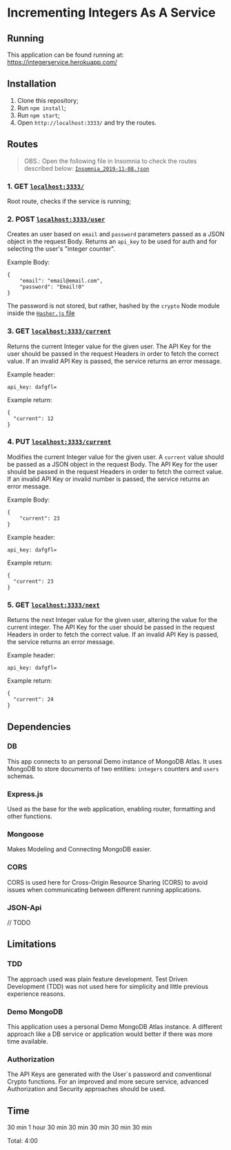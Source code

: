 # Incrementing Integers As A Service

## Running
This application can be found running at:
https://integerservice.herokuapp.com/


## Installation
1. Clone this repository;
2. Run `npm install`;
3. Run `npm start`;
4. Open `http://localhost:3333/` and try the routes.

## Routes

> OBS.: Open the following file in Insomnia to check the routes described below:
[`Insomnia_2019-11-08.json`](./Insomnia_2019-11-08.json) 


### 1. GET [`localhost:3333/`](http://localhost:3333/)
Root route, checks if the service is running;

### 2. POST [`localhost:3333/user`](http://localhost:3333/user)
Creates an user based on `email` and `password` parameters passed as a JSON object in the request Body.
Returns an `api_key` to be used for auth and for selecting the user's "integer counter".

Example Body:
```
{
	"email": "email@email.com",
	"password": "Email!0"
}
```

The password is not stored, but rather, hashed by the `crypto` Node module inside the [`Hasher.js` file](./src/util/Hasher.js) 

### 3. GET [`localhost:3333/current`](http://localhost:3333/current)
Returns the current Integer value for the given user.
The API Key for the user should be passed in the request Headers in order to fetch the correct value.
If an invalid API Key is passed, the service returns an error message.

Example header:
```
api_key: dafgfl=
```

Example return:
```
{
  "current": 12
}
```

### 4. PUT [`localhost:3333/current`](http://localhost:3333/current)
Modifies the current Integer value for the given user.
A `current` value should be passed as a JSON object in the request Body.
The API Key for the user should be passed in the request Headers in order to fetch the correct value.
If an invalid API Key or invalid number is passed, the service returns an error message.

Example Body:
```
{
	"current": 23
}
```

Example header:
```
api_key: dafgfl=
```

Example return:
```
{
  "current": 23
}
```

### 5. GET [`localhost:3333/next`](http://localhost:3333/next)
Returns the next Integer value for the given user, altering the value for the current integer.
The API Key for the user should be passed in the request Headers in order to fetch the correct value.
If an invalid API Key is passed, the service returns an error message.

Example header:
```
api_key: dafgfl=
```

Example return:
```
{
  "current": 24
}
```

## Dependencies

### DB
This app connects to an personal Demo instance of MongoDB Atlas. 
It uses MongoDB to store documents of two entities: `integers` counters and `users` schemas.

### Express.js
Used as the base for the web application, enabling router, formatting and other functions.

### Mongoose
Makes Modeling and Connecting MongoDB easier.

### CORS
CORS is used here for Cross-Origin Resource Sharing (CORS) to avoid issues when communicating between different running applications.

### JSON-Api
// TODO

## Limitations

### TDD
The approach used was plain feature development.
Test Driven Development (TDD) was not used here for simplicity and little previous experience reasons.

### Demo MongoDB
This application uses a personal Demo MongoDB Atlas instance. 
A different approach like a DB service or application would better if there was more time available.

### Authorization
The API Keys are generated with the User`s password and conventional Crypto functions.
For an improved and more secure service, advanced Authorization and Security approaches should be used. 


## Time
30 min
1 hour
30 min
30 min
30 min
30 min
30 min

Total: 4:00